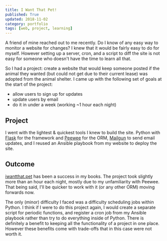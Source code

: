 ```yaml
---
title: I Want That Pet!
published: True
updated: 2018-11-02
category: portfolio
tags: [web, project, learning]
---
```


A friend of mine reached out to me recently. Do I know of any easy way to monitor a website for changes? I knew that it would be fairly easy to do for myself. However setting up a server, cron, and a script to diff the site is not easy for someone who doesn't have the time to learn all that.

So I had a project: create a website that would keep someone posted if the animal they wanted (but could not get due to their current lease) was adopted from the animal shelter. I came up with the following set of goals at the start of the project:

- allow users to sign up for updates
- update users by email
- do it in under a week (working ~1 hour each night)

## Project

I went with the lightest & quickest tools I knew to build the site. Python with [Flask](http://flask.pocoo.org/) for the framework and [Peewee](http://docs.peewee-orm.com/en/latest/) for the ORM, [Mailgun](https://www.mailgun.com/) to send email updates, and I reused an Ansible playbook from my website to deploy the site.

## Outcome

[iwantthat.pet](https://iwantthat.pet/) has been a success in my books. The project took slightly more than an hour each night, mostly due to my unfamiliarity with Peewee. That being said, I'll be quicker to work with it (or any other ORM) moving forwards now.

The only (minor) difficulty I faced was a difficulty scheduling jobs within Python. I think if I were to do this project again, I would create a separate script for periodic functions, and register a cron job from my Ansible playbook rather than try to do everything inside of Python. There is definitely a benefit to keeping all the functionality of a project in one place. However these benefits come with trade-offs that in this case were not worth it.
